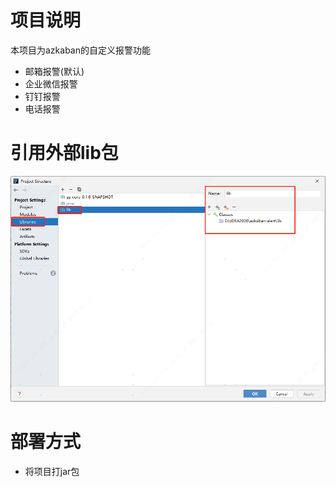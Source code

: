 # 项目说明

本项目为azkaban的自定义报警功能

- 邮箱报警(默认)
- 企业微信报警
- 钉钉报警
- 电话报警

# 引用外部lib包

![img.png](img.png)

# 部署方式

- 将项目打jar包